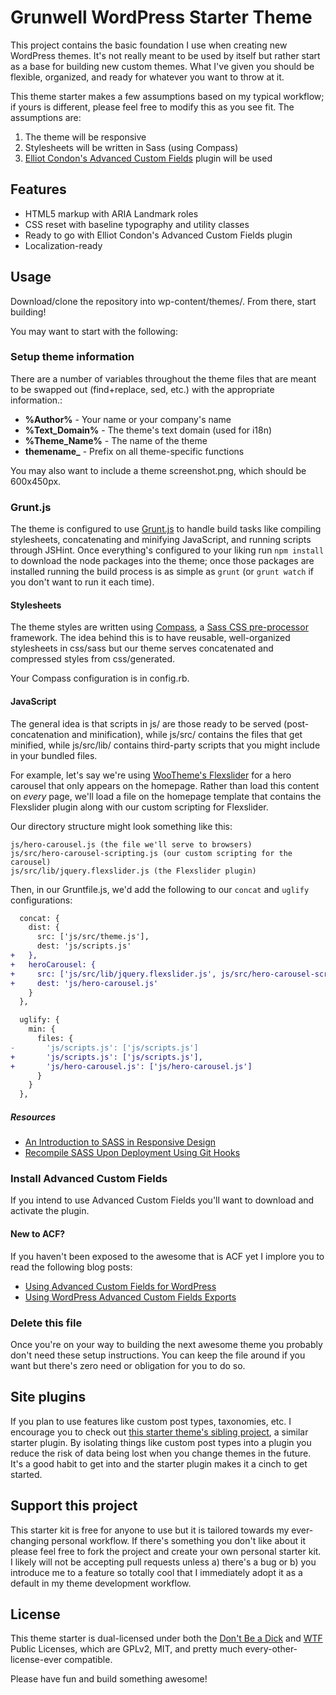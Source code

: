 # Grunwell WordPress Starter Theme

This project contains the basic foundation I use when creating new WordPress themes. It's not really meant to be used by itself but rather start as a base for building new custom themes. What I've given you should be flexible, organized, and ready for whatever you want to throw at it.

This theme starter makes a few assumptions based on my typical workflow; if yours is different, please feel free to modify this as you see fit. The assumptions are:

1. The theme will be responsive
2. Stylesheets will be written in Sass (using Compass)
3. [Elliot Condon's Advanced Custom Fields](http://advancedcustomfields.com) plugin will be used

## Features

* HTML5 markup with ARIA Landmark roles
* CSS reset with baseline typography and utility classes
* Ready to go with Elliot Condon's Advanced Custom Fields plugin
* Localization-ready

## Usage

Download/clone the repository into wp-content/themes/. From there, start building!

You may want to start with the following:

### Setup theme information

There are a number of variables throughout the theme files that are meant to be swapped out (find+replace, sed, etc.) with the appropriate information.:

* **%Author%** - Your name or your company's name
* **%Text_Domain%** - The theme's text domain (used for i18n)
* **%Theme_Name%** - The name of the theme
* **themename_** - Prefix on all theme-specific functions

You may also want to include a theme screenshot.png, which should be 600x450px.

### Grunt.js

The theme is configured to use [Grunt.js](http://gruntjs.com/) to handle build tasks like compiling stylesheets, concatenating and minifying JavaScript, and running scripts through JSHint. Once everything's configured to your liking run `npm install` to download the node packages into the theme; once those packages are installed running the build process is as simple as `grunt` (or `grunt watch` if you don't want to run it each time).

#### Stylesheets

The theme styles are written using [Compass](http://compass-style.org), a [Sass CSS pre-processor](http://sass-lang.com/) framework. The idea behind this is to have reusable, well-organized stylesheets in css/sass but our theme serves concatenated and compressed styles from css/generated.

Your Compass configuration is in config.rb.

#### JavaScript

The general idea is that scripts in js/ are those ready to be served (post-concatenation and minification), while js/src/ contains the files that get minified, while js/src/lib/ contains third-party scripts that you might include in your bundled files.

For example, let's say we're using [WooTheme's Flexslider](http://www.woothemes.com/flexslider/) for a hero carousel that only appears on the homepage. Rather than load this content on _every_ page, we'll load a file on the homepage template that contains the Flexslider plugin along with our custom scripting for Flexslider.

Our directory structure might look something like this:

```
js/hero-carousel.js (the file we'll serve to browsers)
js/src/hero-carousel-scripting.js (our custom scripting for the carousel)
js/src/lib/jquery.flexslider.js (the Flexslider plugin)
```

Then, in our Gruntfile.js, we'd add the following to our `concat` and `uglify` configurations:

```diff
  concat: {
    dist: {
      src: ['js/src/theme.js'],
      dest: 'js/scripts.js'
+   },
+   heroCarousel: {
+     src: ['js/src/lib/jquery.flexslider.js', js/src/hero-carousel-scripting.js'],
+     dest: 'js/hero-carousel.js'
    }
  },

  uglify: {
    min: {
      files: {
-       'js/scripts.js': ['js/scripts.js']
+       'js/scripts.js': ['js/scripts.js'],
+       'js/hero-carousel.js': ['js/hero-carousel.js']
      }
    }
  },
```

##### Resources

* [An Introduction to SASS in Responsive Design](http://stevegrunwell.com/blog/intro-to-sass-in-responsive-design)
* [Recompile SASS Upon Deployment Using Git Hooks](http://stevegrunwell.com/blog/recompile-sass-upon-deployment-using-git-hooks)

### Install Advanced Custom Fields

If you intend to use Advanced Custom Fields you'll want to download and activate the plugin.

#### New to ACF?

If you haven't been exposed to the awesome that is ACF yet I implore you to read the following blog posts:

* [Using Advanced Custom Fields for WordPress](http://stevegrunwell.com/blog/wordpress-advanced-custom-fields)
* [Using WordPress Advanced Custom Fields Exports](http://stevegrunwell.com/blog/wordpress-advanced-custom-fields-export)

### Delete this file

Once you're on your way to building the next awesome theme you probably don't need these setup instructions. You can keep the file around if you want but there's zero need or obligation for you to do so.

## Site plugins

If you plan to use features like custom post types, taxonomies, etc. I encourage you to check out [this starter theme's sibling project](https://github.com/stevegrunwell/wordpress-starter-plugin), a similar starter plugin. By isolating things like custom post types into a plugin you reduce the risk of data being lost when you change themes in the future. It's a good habit to get into and the starter plugin makes it a cinch to get started.

## Support this project

This starter kit is free for anyone to use but it is tailored towards my ever-changing personal workflow. If there's something you don't like about it please feel free to fork the project and create your own personal starter kit. I likely will not be accepting pull requests unless a) there's a bug or b) you introduce me to a feature so totally cool that I immediately adopt it as a default in my theme development workflow.

## License

This theme starter is dual-licensed under both the [Don't Be a Dick](http://www.dbad-license.org/) and [WTF](http://www.wtfpl.net/) Public Licenses, which are GPLv2, MIT, and pretty much every-other-license-ever compatible.

Please have fun and build something awesome!